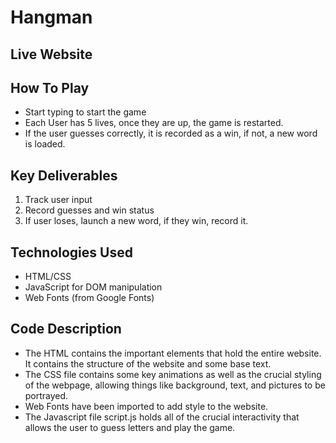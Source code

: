 # Hangman

## Live Website


## How To Play
- Start typing to start the game
- Each User has 5 lives, once they are up, the game is restarted.
- If the user guesses correctly, it is recorded as a win, if not, a new word is loaded.

## Key Deliverables
1. Track user input
2. Record guesses and win status
3. If user loses, launch a new word, if they win, record it.

## Technologies Used
- HTML/CSS
- JavaScript for DOM manipulation
- Web Fonts (from Google Fonts)


## Code Description
- The HTML contains the important elements that hold the entire website. It contains the structure of the website and some base text.
- The CSS file contains some key animations as well as the crucial styling of the webpage, allowing things like background, text, and pictures to be portrayed.
- Web Fonts have been imported to add style to the website.
- The Javascript file script.js holds all of the crucial interactivity that allows the user to guess letters and play the game.